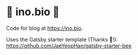 # 🔧 ino.bio 🧬
Code for blog at https://ino.bio.

Uses the Gatsby starter template (Thanks 🙏!):
https://github.com/JaeYeopHan/gatsby-starter-bee
